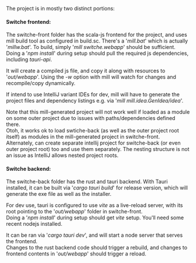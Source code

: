 

The project is in mostly two distinct portions:

#### Switche frontend:

The switche-front folder has the scala-js frontend for the project, and uses mill build tool as configured in build.sc.
There's a '*mill.bat*' which is actually '*millw.bat*'. 
To build, simply '*mill switche.webapp*' should be sufficient.
Doing a '*npm install*' during setup should pull the required js dependencies, including *tauri-api*.

It will create a compiled js file, and copy it along with resources to '*out/webapp*'.
Using the *-w* option with mill will watch for changes and recompile/copy dynamically.

If intend to use IntelliJ variant IDEs for dev, mill will have to generate the project files and dependency listings e.g. via '*mill mill.idea.GenIdea/idea*'.

Note that this mill-generated project will not work well if loaded as a module on some outer project due to issues with paths/dependencies defined there.  
Otoh, it works ok to load swtiche-back (as well as the outer project root itself)  as modules in the mill-generated project in switche-front.  
Alternately, can create separate intellij project for switche-back (or even outer project root) too and use them separately.
The nesting structure is not an issue as IntelliJ allows nested project roots. 

 
#### Switche backend:

The switche-back folder has the rust and tauri backend. 
With Tauri installed, it can be built via '*cargo tauri build*' for release version, which will generate the exe file as well as the installer.

For dev use, tauri is configured to use *vite* as a live-reload server, with its root pointing to the '*out/webapp*' folder in switche-front.  
Doing a '*npm install*' during setup should get *vite* setup. You'll need some recent nodejs installed. 

It can be ran via '*cargo tauri dev*', and will start a node server that serves the frontend.  
Changes to the rust backend code should trigger a rebuild, and changes to frontend contents in '*out/webapp*' should trigger a reload.


